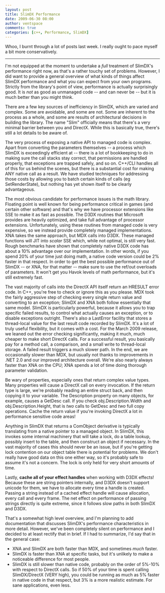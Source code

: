 ```yaml
---
layout: post
title: SlimDX Performance
date: 2009-06-30 08:00
author: ventspace
comments: true
categories: [c++, Performance, SlimDX]
---
```

Whoo, I burnt through a lot of posts last week. I really ought to pace myself a bit more conservatively.
<hr>

I'm not equipped at the moment to undertake a <i>full</i> treatment of SlimDX's performance right now, as that's a rather touchy set of problems. However, I did want to provide a general overview of what kinds of things affect SlimDX performance and what you can expect from your own programs. Strictly from the library's point of view, performance is actually surprisingly good. It is <i>not</i> as good as unmanaged code -- and can never be -- but it is much better than you might think.

There are a few key sources of inefficiency in SlimDX, which are varied and complex. Some are avoidable, and some are not. Some are inherent to the process as a whole, and some are results of architectural decisions in building the library. The name "Slim" officially means that there's a very minimal barrier between you and DirectX. While this is basically true, there's still a lot details to be aware of.

The very process of exposing a native API to managed code is complex. Apart from converting the parameters themselves -- a process which SlimDX is exceedingly efficient at -- there is a lot of bookkeeping to do in making sure the call stacks stay correct, that permissions are handled properly, that exceptions are trapped safely, and so on. C++/CLI handles all of this for us behind the scenes, but there is a substantial cost for making ANY native call as a result. We have studied techniques for addressing those costs by allowing you to batch certain kinds of calls (eg SetRenderState), but nothing has yet shown itself to be clearly advantageous.

The most obvious candidate for performance issues is the math library. Floating point is well known for being performance critical in games (and certain other software) and that's why we have processor extensions like SSE to make it as fast as possible. The D3DX routines that Microsoft provides are heavily optimized, and take full advantage of processor extensions. Unfortunately, using these routines from managed code is very expensive, so we instead provide completely managed implementations. XNA takes the same approach, but MDX calls into D3DX. These managed functions will JIT into <i>scalar</i> SSE which, while not optimal, is still very fast. Rough benchmarks have shown that completely native D3DX code has about a 10% advantage over our implementation. In other words, if you spend 20% of your time just doing math, a native code version could be 2% faster in that respect. In order to get the best possible performance out of SlimDX -- or XNA, for that matter -- make sure to use the ref/out overloads of parameters. It won't get you Havok levels of math performance, but it's still extremely fast.

The vast majority of calls into the DirectX API itself return an HRESULT error code. In C++, you're free to check or ignore this as you please. MDX took the fairly aggressive step of checking every single return value and converting to an exception; SlimDX and XNA both follow essentially that same model. SlimDX is particularly powerful, because it allows you to trap specific failed results, to control what actually causes an exception, or to disable exceptions outright. There's also a LastError facility that stores a thread-local value for the last result code recorded by SlimDX. It's a lot of truly useful flexibility, but it comes with a cost. For the March 2009 release, we leaned out the error checking significantly, making it much, much cheaper to make short DirectX calls. For a successful result, you basically pay for a method call, a comparison, and a small write to thread-local storage. A failed result triggers a much slower path. In the end, we are occasionally slower than MDX, but usually not thanks to improvements in .NET 2.0 and our improved architecture overall. We're also nearly always faster than XNA on the CPU; XNA spends a lot of time doing thorough parameter validation.

Be wary of properties, especially ones that return complex value types. Many properties will cause a DirectX call on every invocation. If the return type is large, we're probably reading an entire struct back, and then copying it to your variable. The Description property on many objects, for example, causes a GetDesc call. If you check obj.Description.Width and obj.Description.Height, that is <i>two</i> calls to GetDesc and <i>two</i> full copy operations. Cache the return value if you're invoking DirectX a lot in performance sensitive code areas!

Anything in SlimDX that returns a ComObject derivative is typically translating from a native pointer to a managed object. In SlimDX, this invokes some internal machinery that will take a lock, do a table lookup, possibly insert to the table, and then construct an object if necessary. In the vast majority of cases this should never be an issue, but if you're getting lock contention on our object table there is potential for problems. We don't really have good data on this one either way, so it's probably safe to assume it's not a concern. The lock is only held for very short amounts of time.

Lastly, <b>cache all of your effect handles</b> when working with D3DX effects! Because these are string pointers internally, and D3DX doesn't support unicode for them, we have to allocate every time a handle is created. Passing a string instead of a cached effect handle will cause allocation, every call and every frame. The net effect on performance of passing strings directly is quite extreme, since it follows slow paths in both SlimDX and D3DX.
 
That's a somewhat high level overview, and I'm planning to add documentation that discusses SlimDX's performance characteristics in more detail. However, we've been completely silent on performance and I decided to at least rectify that in brief. If I had to summarize, I'd say that in the general case:

<ul>
<li>XNA and SlimDX are both faster than MDX, and sometimes <i>much</i> faster.</li>
<li>SlimDX is faster than XNA at specific tasks, but it's unlikely to make a noticeable difference for most people.</li>
<li>SlimDX is still slower than native code, probably on the order of 5%-10% with respect to DirectX calls. So if 50% of your time is spent calling SlimDX/DirectX (VERY high), you could be running as much as 5% faster in native code in that respect, but 3% is a more realistic estimate. For sane applications, even less.</li></ul>
